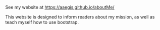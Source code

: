 See my website at https://aaegis.github.io/aboutMe/

This website is designed to inform readers about my mission, as well as teach myself how to use bootstrap.
